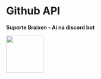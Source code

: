 # Github API
**Suporte Braixen - Ai na discord bot**
<p></p>

<img width=100 src="https://avatars.githubusercontent.com/yurizzjaxx?s=240&v=4">
